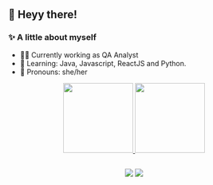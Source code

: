 ## 💙 Heyy there!

### ✨ A little about myself

- 👩‍💻 Currently working as QA Analyst
- 🌱 Learning: Java, Javascript, ReactJS and Python.
- 👩 Pronouns: she/her

<div align="center">
  <a href="https://github.com/thaisdmachado">
  <img height="140em" src="https://github-readme-stats.vercel.app/api?username=thaisdmachado&show_icons=true&theme=dracula&include_all_commits=true&count_private=true"/>
  <img height="140em" src="https://github-readme-stats.vercel.app/api/top-langs/?username=thaisdmachado&layout=compact&langs_count=7&theme=dracula"/>
</div>

##
  <div align="center">
     <a href="https://www.linkedin.com/in/thais-machado-256095142" target="_blank"><img src="https://img.shields.io/badge/-LinkedIn-%230077B5?style=for-the-badge&logo=linkedin&logoColor=white" target="_blank"></a> 
    <a href = "mailto:thaisdiniz45@gmail.com"><img src="https://img.shields.io/badge/-Gmail-%23333?style=for-the-badge&logo=gmail&logoColor=red" target="_blank"></a>
  </div>
